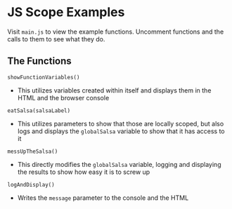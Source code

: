 # JS Scope Examples

Visit `main.js` to view the example functions. Uncomment functions and the calls to them to see what they do.

## The Functions
`showFunctionVariables()`
- This utilizes variables created within itself and displays them in the HTML and the browser console

`eatSalsa(salsaLabel)`
- This utilizes parameters to show that those are locally scoped, but also logs and displays the `globalSalsa` variable to show that it has access to it

`messUpTheSalsa()`
- This directly modifies the `globalSalsa` variable, logging and displaying the results to show how easy it is to screw up

`logAndDisplay()`
- Writes the `message` parameter to the console and the HTML